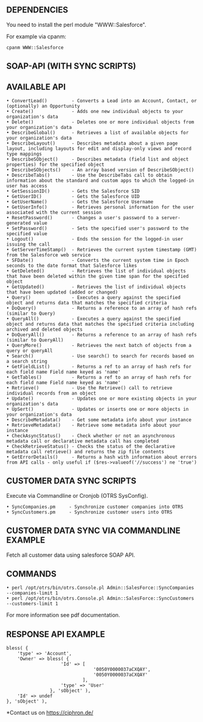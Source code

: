DEPENDENCIES
----

You need to install the perl module "WWW::Salesforce".

For example via cpanm:

```
cpanm WWW::Salesforce
```


SOAP-API (WITH SYNC SCRIPTS)
----




AVAILABLE API
----

    • ConvertLead()         - Converts a Lead into an Account, Contact, or (optionally) an Opportunity
    • Create()              - Adds one new individual objects to your organization's data
    • Delete()              - Deletes one or more individual objects from your organization's data
    • DescribeGlobal()      - Retrieves a list of available objects for your organization's data
    • DescribeLayout()      - Describes metadata about a given page layout, including layouts for edit and display-only views and record type mappings
    • DescribeSObject()     - Describes metadata (field list and object properties) for the specified object
    • DescribeSObjects()    - An array based version of DescribeSObject()
    • DescribeTabs()        - Use the DescribeTabs call to obtain information about the standard and custom apps to which the logged-in user has access
    • GetSessionID()        - Gets the Salesforce SID
    • GetUserID()           - Gets the Salesforce UID
    • GetUserName()         - Gets the Salesforce Username
    • GetUserInfo()         - Retrieves personal information for the user associated with the current session
    • ResetPassword()       - Changes a user's password to a server-generated value
    • SetPassword()         - Sets the specified user's password to the specified value
    • Logout()              - Ends the session for the logged-in user issuing the call
    • GetServerTimeStamp()  - Retrieves the current system timestamp (GMT) from the Salesforce web service
    • SFDate()              - Converts the current system time in Epoch seconds to the date format that Salesforce likes
    • GetDeleted()          - Retrieves the list of individual objects that have been deleted within the given time span for the specified object
    • GetUpdated()          - Retrieves the list of individual objects that have been updated (added or changed)
    • Query()               - Executes a query against the specified object and returns data that matches the specified criteria
    • DoQuery()             - Returns a reference to an array of hash refs (similar to Query)
    • QueryAll()            - Executes a query against the specified object and returns data that matches the specified criteria including archived and deleted objects
    • DoQueryAll()          - Returns a reference to an array of hash refs (similar to QueryAll)
    • QueryMore()           - Retrieves the next batch of objects from a query or queryAll
    • Search()              - Use search() to search for records based on a search string
    • GetFieldList()        - Returns a ref to an array of hash refs for each field name Field name keyed as 'name'
    • GetTables()           - Returns a ref to an array of hash refs for each field name Field name keyed as 'name'
    • Retrieve()            - Use the Retrieve() call to retrieve individual records from an object
    • Update()              - Updates one or more existing objects in your organization's data
    • UpSert()              - Updates or inserts one or more objects in your organization's data
    • DescribeMetadata()    - Get some metadata info about your instance
    • RetrieveMetadata()    - Retrieve some metadata info about your instance
    • CheckAsyncStatus()    - Check whether or not an asynchronous metadata call or declarative metadata call has completed
    • CheckRetrieveStatus() - Checks the status of the declarative metadata call retrieve() and returns the zip file contents
    • GetErrorDetails()     - Returns a hash with information about errors from API calls - only useful if ($res->valueof('//success') ne 'true')



CUSTOMER DATA SYNC SCRIPTS
----

Execute via Commandline or Cronjob (OTRS SysConfig).

    • SyncCompanies.pm     - Synchronize customer companies into OTRS
    • SyncCustomers.pm     - Synchronize customer users into OTRS



CUSTOMER DATA SYNC VIA COMMANDLINE EXAMPLE
----

Fetch all customer data using salesforce SOAP API.



COMMANDS
-------------------------

    • perl /opt/otrs/bin/otrs.Console.pl Admin::SalesForce::SyncCompanies --companies-limit 1
    • perl /opt/otrs/bin/otrs.Console.pl Admin::SalesForce::SyncCustomers --customers-limit 1


For more information see pdf documentation.



RESPONSE API EXAMPLE
-------------------------

    bless( {
        'type' => 'Account',
        'Owner' => bless( {
                        'Id' => [
                                    '0050Y0000037aCXQAY',
                                    '0050Y0000037aCXQAY'
                                ],
                        'type' => 'User'
                    }, 'sObject' ),
        'Id' => undef
    }, 'sObject' ),


*Contact us on https://ciphron.de/

